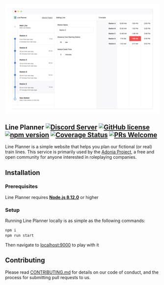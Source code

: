![App Preview](meta/app.png)

## Line Planner [![Discord Server](https://img.shields.io/discord/308323056592486420.svg?logo=discord)](https://discord.gg/a72grh5) [![GitHub license](https://img.shields.io/badge/license-MIT-blue.svg)](https://github.com/adonia-project/line-planner/blob/master/LICENSE) [![npm version](https://img.shields.io/npm/v/react.svg?style=flat)](https://www.npmjs.com/package/react) [![Coverage Status](https://coveralls.io/repos/github/adonia-project/line-planner/badge.svg?branch=master)](https://coveralls.io/github/adonia-project/line-planner?branch=master)  [![PRs Welcome](https://img.shields.io/badge/PRs-welcome-brightgreen.svg?style=flat-square)](http://makeapullrequest.com)  

Line Planner is a simple website that helps you plan our fictional (or real) train lines. This service is primarily used by the [Adonia Project](https://adoniaproject.com), a free and open community for anyone interested in roleplaying companies.

## Installation
### Prerequisites
Line Planner requires [**Node.js 8.12.0**](https://nodejs.org/en/download/) or higher

### Setup
Running Line Planner locally is as simple as the following commands:

```bash
npm i
npm run start
```

Then navigate to [localhost:9000](http://localhost:9000) to play with it


## Contributing
Please read [CONTRIBUTING.md](https://github.com/adonia-project/line-planner/blob/master/CONTRIBUTING.md) for details on our code of conduct, and the process for submitting pull requests to us.
